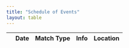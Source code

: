 ```yaml
---
title: "Schedule of Events"
layout: table
---
```



<script>
function format ( d ) {
    // `d` is the original data object for the row
        
        if(d.registration_link) { $reg='<a href="' + d.registration_link + '">Register for Match</a>'; } else { $reg=""; }
        if(d.cof) { $cof='<a href="' + d.cof + '">Course of Fire</a>'; } else { $cof=""; }
        if(d.results) { $results='<a href="'+d.results+'">Match Results</a>'; } else { $results=""; }

        return '<div class="matchdetails">'+
               '<ul>'+
               '<li><em>Sign in:</em> '+d.start_time+
               '</li><li><em>Shooter Meeting:</em> '+d.ns_time+
               '</li><li><em>Match Start:</em> '+d.match_time+
               '</li><li>Directions to <a href="'+d.location_url+'">'+d.location+'</a></li></ul></div>'+
               '<div class="matchdetails">'+
               '<p>'+d.notes+
               '</div>'+
               '<div class="matchdetails">'+
               '<p>'+$reg+
               '<p>'+ $cof+
               '<p>'+ $results+
               '</div>';
}

// Table for 2015 
// Needs fields for date, match_type, info, location, 
// starttime, ns_time, match_time, notes, cof, results

$(document).ready(function() {
    var table = $('#2015').DataTable( {
        "ajax": "/schedule/2015.txt",
        "paging":   false,
        "info":     false,
        "columns": [
            {
                "className":      'details-control',
                "orderable":      false,
                "data":           null,
                "defaultContent": ''
            },
            { "data": "date" },
            { "data": "match_type" },
            { "data": "info" },
            { "data": "location" }
        ],
        "order": [[1, 'asc']]
    } );
     
    // Add event listener for opening and closing details
    $('#2015 tbody').on('click', 'td.details-control', function () {
        var tr = $(this).closest('tr');
        var row = table.row( tr );
 
        if ( row.child.isShown() ) {
            // This row is already open - close it
            row.child.hide();
            tr.removeClass('shown');
        }
        else {
            // Open this row
            row.child( format(row.data()) ).show();
            tr.addClass('shown');
        }
    } );
} );
</script>


<table id="2015" class="row-border" cellspacing="0" width="100%">
        <thead>
            <tr>
                <th></th>
                <th>Date</th>
                <th>Match Type</th>
                <th>Info</th>
                <th>Location</th>
            </tr>
        </thead>
</table>
